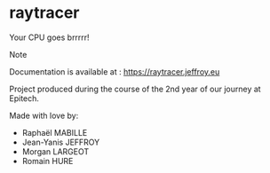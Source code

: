 # raytracer
Your CPU goes brrrrr!

> [!NOTE]
> Documentation is available at : https://raytracer.jeffroy.eu

Project produced during the course of the 2nd year of our journey at Epitech.

Made with love by:
- Raphaël MABILLE
- Jean-Yanis JEFFROY
- Morgan LARGEOT
- Romain HURE
